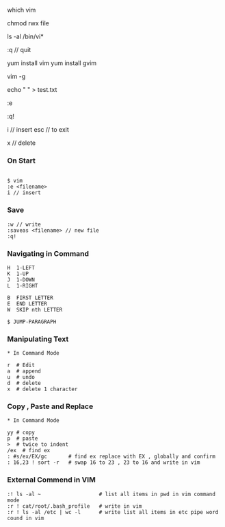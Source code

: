which vim

chmod rwx file

ls -al /bin/vi*

:q // quit

yum install vim
yum install gvim

vim -g

echo " " > test.txt

:e

:q!

i // insert 
esc // to exit 

x // delete


### On Start

```

$ vim
:e <filename>
i // insert

```

### Save
```
:w // write
:saveas <filename> // new file
:q!
```


### Navigating in Command 

```
H  1-LEFT
K  1-UP
J  1-DOWN
L  1-RIGHT

B  FIRST LETTER
E  END LETTER
W  SKIP nth LETTER

$ JUMP-PARAGRAPH

```

### Manipulating Text

```
* In Command Mode

r  # Edit
a  # append
u  # undo
d  # delete
x  # delete 1 character 
```

### Copy , Paste and Replace

```
* In Command Mode

yy # copy
p  # paste
>  # twice to indent
/ex  # find ex 
: #s/ex/EX/gc       # find ex replace with EX , globally and confirm
: 16,23 ! sort -r   # swap 16 to 23 , 23 to 16 and write in vim 
```

### External Commend in VIM

```
:! ls -al ~                   # list all items in pwd in vim command mode 
:r ! cat/root/.bash_profile   # write in vim 
:r ! ls -al /etc | wc -l      # write list all items in etc pipe word cound in vim 
```

